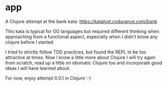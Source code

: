 # app

A Clojure attempt at the bank kata: https://katalyst.codurance.com/bank

This kata is typical for OO languages but required different thinking when approaching from a functional aspect, especially when I didn't know any clojure before I started.

I tried to strictly follow TDD practices, but found the REPL to be too attractive at times. Now I know a little more about Clojure I will try again from scratch, read up a little on idiomatic Clojure too and incorporate good ideas I will have learned about.

For now, enjoy attempt 0.0.1 in Clojure :-)
